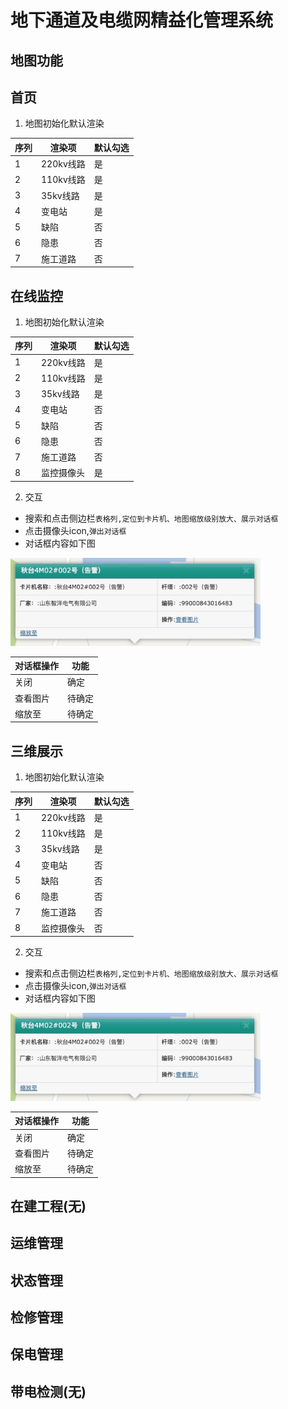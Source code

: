 # 地下通道及电缆网精益化管理系统
## 地图功能
## 首页
1. 地图初始化默认渲染

|序列|渲染项|默认勾选|
|---|-----|-------|
|1|220kv线路|是|
|2|110kv线路|是|
|3|35kv线路|是|
|4|变电站|是|
|5|缺陷|否|
|6|隐患|否|
|7|施工道路|否|
## 在线监控
1. 地图初始化默认渲染

|序列|渲染项|默认勾选|
|---|-----|-------|
|1|220kv线路|是|
|2|110kv线路|是|
|3|35kv线路|是|
|4|变电站|否|
|5|缺陷|否|
|6|隐患|否|
|7|施工道路|否|
|8|监控摄像头|是|
2. 交互
- 搜索和点击侧边栏`表格列,定位到卡片机、地图缩放级别放大、展示对话框`
- 点击摄像头icon,`弹出对话框`
- 对话框内容如下图

<img src="https://github.com/RenTao0524/rtblog.github.io/blob/master/%E5%9C%B0%E5%9B%BE%E7%9B%B8%E5%85%B3%E9%9C%80%E6%B1%82%E6%95%B4%E7%90%86/images/%E5%9C%A8%E7%BA%BF%E7%9B%91%E6%8E%A7%E5%AF%B9%E8%AF%9D%E6%A1%86%E5%BC%B9%E6%A1%86.png" width=400>

|对话框操作|功能|
|--------|----|
|关闭|确定|
|查看图片|待确定|
|缩放至|待确定|
## 三维展示
1. 地图初始化默认渲染

|序列|渲染项|默认勾选|
|---|-----|-------|
|1|220kv线路|是|
|2|110kv线路|是|
|3|35kv线路|是|
|4|变电站|否|
|5|缺陷|否|
|6|隐患|否|
|7|施工道路|否|
|8|监控摄像头|否|
2. 交互
- 搜索和点击侧边栏`表格列,定位到卡片机、地图缩放级别放大、展示对话框`
- 点击摄像头icon,`弹出对话框`
- 对话框内容如下图

<img src="https://github.com/RenTao0524/rtblog.github.io/blob/master/%E5%9C%B0%E5%9B%BE%E7%9B%B8%E5%85%B3%E9%9C%80%E6%B1%82%E6%95%B4%E7%90%86/images/%E5%9C%A8%E7%BA%BF%E7%9B%91%E6%8E%A7%E5%AF%B9%E8%AF%9D%E6%A1%86%E5%BC%B9%E6%A1%86.png" width=400>

|对话框操作|功能|
|--------|----|
|关闭|确定|
|查看图片|待确定|
|缩放至|待确定|
## 在建工程(无)
## 运维管理
## 状态管理
## 检修管理
## 保电管理
## 带电检测(无)
